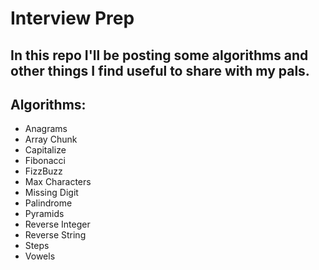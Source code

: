 # Interview Prep

## In this repo I'll be posting some algorithms and other things I find useful to share with my pals.

## Algorithms:
* Anagrams
* Array Chunk
* Capitalize
* Fibonacci
* FizzBuzz
* Max Characters
* Missing Digit
* Palindrome
* Pyramids
* Reverse Integer
* Reverse String
* Steps
* Vowels
